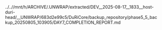 ../..//mnt/h/ARCHIVE/.UNWRAP/extracted/DEV__2025-08-17__1833__host-duri-head/__UNWRAP/683d2e99c5/DuRiCore/backup_repository/phase5_5_backup_20250805_103905/DAY7_COMPLETION_REPORT.md